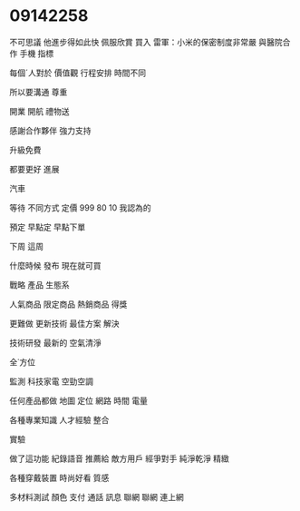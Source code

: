# 09142258
不可思議 他進步得如此快
佩服欣賞 買入
雷軍：小米的保密制度非常嚴
與醫院合作 手機
指標


每個ˊ人對於 價值觀 行程安排 時間不同

所以要溝通 尊重

開業 開航 禮物送

感謝合作夥伴 強力支持



升級免費

都要更好
 進展

 汽車
 
等待
不同方式
定價
999 
80
10 
我認為的

預定 早點定 早點下單

下周 這周

什麼時候
發布 現在就可買

戰略
產品 生態系

人氣商品
限定商品
熱銷商品
得獎


更難做 更新技術 最佳方案 解決

技術研發
最新的
空氣清淨

全˙方位

監測
科技家電
 空勁空調
 
任何產品都做
地圖 定位 網路 
時間
電量

各種專業知識 人才經驗 整合

實驗 

做了這功能 紀錄語音
推薦給 敵方用戶
經爭對手
純淨乾淨 精緻


各種穿戴裝置 時尚好看 質感

多材料測試
 顏色
 支付 通話 訊息 聯網
 聯網
 連上網
 
